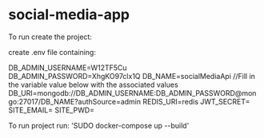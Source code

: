 # social-media-app

To run create the project:

create .env file containing:

DB_ADMIN_USERNAME=W12TF5Cu
DB_ADMIN_PASSWORD=XhgKO97clx1Q
DB_NAME=socialMediaApi
//Fill in the variable value below with the associated values
DB_URI=mongodb://DB_ADMIN_USERNAME:DB_ADMIN_PASSWORD@mongo:27017/DB_NAME?authSource=admin
REDIS_URI=redis
JWT_SECRET=
SITE_EMAIL=
SITE_PWD=

To run project run: 'SUDO docker-compose up --build'
